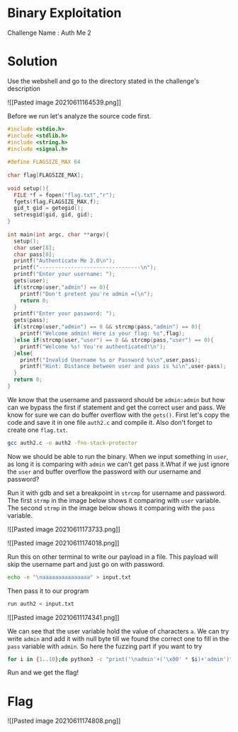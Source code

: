 # Binary Exploitation

Challenge Name : Auth Me 2

# Solution

Use the webshell and go to the directory stated in the challenge's description

![[Pasted image 20210611164539.png]]

Before we run let's analyze the source code first.


```c
#include <stdio.h>                                                                                                                                                                              
#include <stdlib.h>                                                                                                                                                                             
#include <string.h>                                                                                                                                                                             
#include <signal.h>                                                                                                                                                                             
                                                                                                                                                                                                
#define FLAGSIZE_MAX 64                                                                                                                                                                         
                                                                                                                                                                                                
char flag[FLAGSIZE_MAX];                                                                                                                                                                        
                                                                                                                                                                                                
void setup(){                                                                                                                                                                                   
  FILE *f = fopen("flag.txt","r");                                                                                                                                                              
  fgets(flag,FLAGSIZE_MAX,f);                                                                                                                                                                   
  gid_t gid = getegid();                                                                                                                                                                        
  setresgid(gid, gid, gid);                                                                                                                                                                     
}                                                                                                                                                                                               
                                                                                                                                                                                                
int main(int argc, char **argv){                                                                                                                                                                
  setup();                                                                                                                                                                                      
  char user[8];                                                                                                                                                                                 
  char pass[8];                                                                                                                                                                                 
  printf("Authenticate Me 2.0\n");                                                                                                                                                              
  printf("--------------------------------\n");                                                                                                                                                 
  printf("Enter your username: ");                                                                                                                                                              
  gets(user);                                                                                                                                                                                   
  if(strcmp(user,"admin") == 0){                                                                                                                                                                
    printf("Don't pretent you're admin =(\n");                                                                                                                                                  
    return 0;                                                                                                                                                                                   
  }                                                                                                                                                                                             
  printf("Enter your password: ");                                                                                                                                                              
  gets(pass);                                                                                                                                                                                   
  if(strcmp(user,"admin") == 0 && strcmp(pass,"admin") == 0){                                                                                                                                   
    printf("Welcome admin! Here is your flag: %s",flag);                                                                                                                                        
  }else if(strcmp(user,"user") == 0 && strcmp(pass,"user") == 0){                                                                                                                               
    printf("Welcome %s! You're authenticated!\n");                                                                                                                                              
  }else{                                                                                                                                                                                        
    printf("Invalid Username %s or Password %s\n",user,pass);                                                                                                                                   
    printf("Hint: Distance between user and pass is %i\n",user-pass);                                                                                                                           
  }                                                                                                                                                                                             
  return 0;                                                                                                                                                                                     
} 
```

We know that the username and password should be `admin:admin` but how can we bypass the first if statement and get the correct user and pass. We know for sure we can do buffer overflow with the `gets()`.  First let's copy the code and save it in one file `auth2.c` and compile it. Also don't forget to create one `flag.txt`.

```bash
gcc auth2.c -o auth2 -fno-stack-protector
```

Now we should be able to run the binary. When we input something in `user`, as long it is comparing with `admin` we can't get pass it.What if we just ignore the `user` and buffer overflow the password with our username and password?

Run it with gdb and set a breakpoint in `strcmp` for username and password. The first `strmp` in the image below shows it comparing with `user` variable. The second `strmp` in the image below shows it comparing with the `pass` variable.

![[Pasted image 20210611173733.png]]

![[Pasted image 20210611174018.png]]

Run this on other terminal to write our payload in a file. This payload will skip the username part and just go on with password.

```bash
echo -e "\naaaaaaaaaaaaaaa" > input.txt
```

Then pass it to our program 

```bash
run auth2 < input.txt
```

![[Pasted image 20210611174341.png]]

We can see that the user variable hold the value of characters `a`. We can try write `admin` and add it with null byte till we found the correct one to fill in the `pass` variable with `admin`. So here the fuzzing part if you want to try

```bash
for i in {1..10};do python3 -c "print('\nadmin'+('\x00' * $i)+'admin')" | ./auth2;done
```

Run and we get the flag!

# Flag

![[Pasted image 20210611174808.png]]



